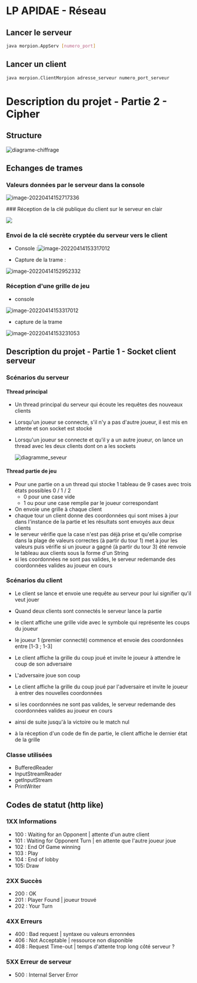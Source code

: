 # LP APIDAE - Réseau
## Lancer le serveur
```bash
java morpion.AppServ [numero_port]
```



## Lancer un client

```bash
java morpion.ClientMorpion adresse_serveur numero_port_serveur
```

# Description du projet - Partie 2 - Cipher

## Structure

![diagrame-chiffrage](diagramme-chiffrage.png)

## Echanges de trames

### Valeurs données par le serveur dans la console

![image-20220414152717336](img/image-20220414152717336.png)

### Réception de la clé publique du client sur le serveur en clair

![](img/image-20220414152817785.png)

### Envoi de la clé secrète cryptée du serveur vers le client

- Console :![image-20220414153317012](img/image-20220414153317012.png)

- Capture de la trame :

![image-20220414152952332](img/image-20220414152952332.png)

### Réception d'une grille de jeu

- console

![image-20220414153317012](/home/clement/Documents/cours/s1/securite/td6-cipher/benincasa_delafontaine_projet_morpion/img/image-20220414153317012.png)

- capture de la trame

![image-20220414153231053](img/image-20220414153231053.png)

## Description du projet - Partie 1 - Socket client serveur

### Scénarios du serveur

#### Thread principal

- Un thread principal du serveur qui écoute les requêtes des nouveaux clients 

- Lorsqu'un joueur se connecte, s'il n'y a pas d'autre joueur, il est mis en attente et son socket est stocké

- Lorsqu'un joueur se connecte et qu'il y a un autre joueur, on lance un thread avec les deux clients dont on a les sockets

  ![diagramme_seveur](diagramme.drawio.png)

#### Thread partie de jeu
- Pour une partie on a un thread qui stocke 1 tableau de 9 cases avec trois états possibles 0 / 1 / 2
   - 0 pour une case vide
   - 1 ou pour une case remplie par le joueur correspondant
- On envoie une grille à chaque client
- chaque tour un client donne des coordonnées qui sont mises à jour dans l'instance de la partie et les résultats sont envoyés aux deux clients
- le serveur vérifie que la case n'est pas déjà prise et qu'elle comprise dans la plage de valeurs correctes (à partir du tour 1) met à jour les valeurs puis vérifie si un joueur a gagné (à partir du tour 3) été renvoie le tableau aux clients sous la forme d'un String
- si les coordonnées ne sont pas valides, le serveur redemande des coordonnées valides au joueur en cours

### Scénarios du client

- Le client se lance et envoie une requête au serveur pour lui signifier qu'il veut jouer
- Quand deux clients sont connectés le serveur lance la partie
- le client affiche une grille vide avec le symbole qui représente les coups du joueur

- le joueur 1 (premier connecté) commence et envoie des coordonnées entre [1-3 ; 1-3]
- Le client affiche la grille du coup joué et invite le joueur à attendre le coup de son adversaire
- L'adversaire joue son coup
- Le client affiche la grille du coup joué par l'adversaire et invite le joueur à entrer des nouvelles coordonnées
- si les coordonnées ne sont pas valides, le serveur redemande des coordonnées valides au joueur en cours
- ainsi de suite jusqu'à la victoire ou le match nul
- à la réception d'un code de fin de partie, le client affiche le dernier état de la grille 

### Classe utilisées

- BufferedReader
- InputStreamReader
- getInputStream
- PrintWriter

## Codes de statut (http like)

### **1XX Informations**

- 100 : Waiting for an Opponent | attente d'un autre client
- 101 : Waiting for Opponent Turn | en attente que l'autre joueur joue
- 102 : End Of Game winning
- 103 : Play
- 104 : End of lobby
- 105: Draw

### **2XX Succès**

- 200 : OK
- 201 : Player Found | joueur trouvé
- 202 : Your Turn

### **4XX Erreurs**

- 400 : Bad request | syntaxe ou valeurs erronnées
- 406 : Not Acceptable | ressource non disponible
- 408 : Request Time-out | temps d'attente trop long côté serveur ?

### **5XX Erreur de serveur**

- 500 : Internal Server Error
